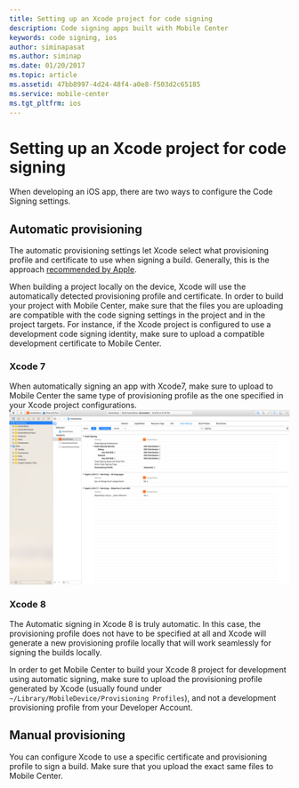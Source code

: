 ```yaml
---
title: Setting up an Xcode project for code signing
description: Code signing apps built with Mobile Center
keywords: code signing, ios
author: siminapasat
ms.author: siminap
ms.date: 01/20/2017
ms.topic: article
ms.assetid: 47bb8997-4d24-48f4-a0e8-f503d2c65185
ms.service: mobile-center
ms.tgt_pltfrm: ios
---
```


# Setting up an Xcode project for code signing

When developing an iOS app, there are two ways to configure the Code Signing settings.

## Automatic provisioning
The automatic provisioning settings let Xcode select what provisioning profile and certificate to use when signing a build. Generally, this is the approach [recommended by Apple](https://developer.apple.com/library/content/qa/qa1814/_index.html).

When building a project locally on the device, Xcode will use the automatically detected provisioning profile and certificate. In order to build your project with Mobile Center, make sure that the files you are uploading are compatible with the code signing settings in the project and in the project targets. For instance, if the Xcode project is configured to use a development code signing identity, make sure to upload a compatible development certificate to Mobile Center.

### Xcode 7
When automatically signing an app with Xcode7, make sure to upload to Mobile Center the same type of provisioning profile as the one specified in your Xcode project configurations.
![Automatic provisioning Xcode 7][xcode-7-signing]

### Xcode 8
The Automatic signing in Xcode 8 is truly automatic. In this case, the provisioning profile does not have to be specified at all and Xcode will generate a new provisioning profile locally that will work seamlessly for signing the builds locally.

In order to get Mobile Center to build your Xcode 8 project for development using automatic signing, make sure to upload the provisioning profile generated by Xcode (usually found under `~/Library/MobileDevice/Provisioning Profiles`), and not a development provisioning profile from your Developer Account.

## Manual provisioning
You can configure Xcode to use a specific certificate and provisioning profile to sign a build. Make sure that you upload the exact same files to Mobile Center.

[xcode-7-signing]: images/xcode-7-signing.png
